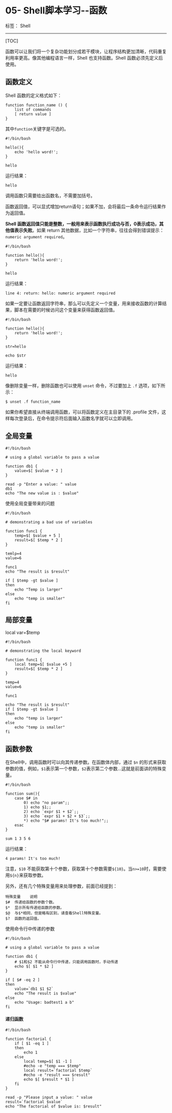 # 05- Shell脚本学习--函数
标签： Shell

---
[TOC]

函数可以让我们将一个复杂功能划分成若干模块，让程序结构更加清晰，代码重复利用率更高。像其他编程语言一样，Shell 也支持函数。Shell 函数必须先定义后使用。

## 函数定义

Shell 函数的定义格式如下：
```
function function_name () {
    list of commands
    [ return value ]
}
```
其中`function`关键字是可选的。

```
#!/bin/bash

hello(){
	echo 'hello word!';
}

hello
```
运行结果：
```
hello
```

调用函数只需要给出函数名，不需要加括号。

函数返回值，可以显式增加return语句；如果不加，会将最后一条命令运行结果作为返回值。

**Shell 函数返回值只能是整数，一般用来表示函数执行成功与否，0表示成功，其他值表示失败**。如果 return 其他数据，比如一个字符串，往往会得到错误提示：`numeric argument required`。

```
#!/bin/bash

function hello(){
	return 'hello word!';
}

hello
```
运行结果：
```
line 4: return: hello: numeric argument required
```

如果一定要让函数返回字符串，那么可以先定义一个变量，用来接收函数的计算结果，脚本在需要的时候访问这个变量来获得函数返回值。
```
#!/bin/bash

function hello(){
	return 'hello word!';
}

str=hello

echo $str
```

运行结果：
```
hello
```

像删除变量一样，删除函数也可以使用 `unset` 命令，不过要加上 `.f` 选项，如下所示：
```
$ unset .f function_name
```
如果你希望直接从终端调用函数，可以将函数定义在主目录下的 .profile 文件，这样每次登录后，在命令提示符后面输入函数名字就可以立即调用。

## 全局变量

```
#!/bin/bash

# using a global variable to pass a value

function db1 {
	value=$[ $value * 2 ]
}

read -p "Enter a value: " value
db1
echo "The new value is : $value"

```

使用全局变量带来的问题

```
#!/bin/bash

# demonstrating a bad use of variables

function func1 {
	temp=$[ $value + 5 ]
	result=$[ $temp * 2 ]
}

temlp=4
value=6

func1
echo "The result is $result"

if [ $temp -gt $value ]
then
	echo "Temp is larger"
else
	echo "temp is smaller"
fi

```

## 局部变量

local var=$temp

```
#!/bin/bash

# demonstrating the local keyword

function func1 {
	local temp=$[ $value +5 ]
	result=$[ $temp * 2 ]
}

temp=4
value=6

func1

echo "The result is $result"
if [ $temp -gt $value ]
then
	echo "temp is larger"
else
	echo "temp is smaller"
fi
```




## 函数参数

在Shell中，调用函数时可以向其传递参数。在函数体内部，通过 `$n` 的形式来获取参数的值，例如，`$1`表示第一个参数，`$2`表示第二个参数...这就是前面讲的特殊变量。

```
#!/bin/bash

function sum(){
	case $# in 
		0) echo "no param";;
		1) echo $1;;
		2) echo `expr $1 + $2`;;
		3) echo `expr $1 + $2 + $3`;;
		*) echo "$# params! It's too much!";;
	esac
}

sum 1 3 5 6
```

运行结果：
```
4 params! It's too much!
```


注意，`$10` 不能获取第十个参数，获取第十个参数需要`${10}`。当`n>=10`时，需要使用`${n}`来获取参数。

另外，还有几个特殊变量用来处理参数，前面已经提到：
```
特殊变量	说明
$#	传递给函数的参数个数。
$*	显示所有传递给函数的参数。
$@	与$*相同，但是略有区别，请查看Shell特殊变量。
$?	函数的返回值。
```

使用命令行中传递的参数

```
#!/bin/bash

# using a global variable to pass a value

function db1 {
	# $1和$2 不能从命令行中传递，只能调用函数时，手动传递
	echo $[ $1 * $2 ]
}

if [ $# -eq 2 ]
then
	value=`db1 $1 $2`
	echo "The result is $value"
else
	echo "Usage: badtest1 a b"
fi
```

#### 递归函数

```
#!/bin/bash

function factorial {
	if [ $1 -eq 1 ]
	then
		echo 1
	else
		local temp=$[ $1 -1 ]
		#echo -e "temp === $temp"
		local result=`factorial $temp`
		#echo -e "result === $result"
		echo $[ $result * $1 ]
	fi
}

read -p "Please input a value: " value
result=`factorial $value`
echo "The factorial of $value is: $result"
```




